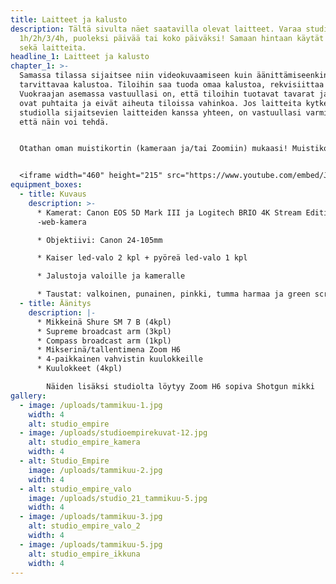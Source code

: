 ```yaml
---
title: Laitteet ja kalusto
description: Tältä sivulta näet saatavilla olevat laitteet. Varaa studio
  1h/2h/3/4h, puoleksi päivää tai koko päiväksi! Samaan hintaan käytät tiloja
  sekä laitteita.
headline_1: Laitteet ja kalusto
chapter_1: >-
  Samassa tilassa sijaitsee niin videokuvaamiseen kuin äänittämiseenkin
  tarvittavaa kalustoa. Tiloihin saa tuoda omaa kalustoa, rekvisiittaa yms.
  Vuokraajan asemassa vastuullasi on, että tiloihin tuotavat tavarat ja laitteet
  ovat puhtaita ja eivät aiheuta tiloissa vahinkoa. Jos laitteita kytketään
  studiolla sijaitsevien laitteiden kanssa yhteen, on vastuullasi varmistaa,
  että näin voi tehdä.


  Otathan oman muistikortin (kameraan ja/tai Zoomiin) mukaasi! Muistikortin tulisi olla normaalikokoinen SD-kortti, nopeusluokaltaan Class 10.​ Crazy Townin tiloissa on keittiö ja WC, joiden käyttö kuuluu vuokrahintaan. Käytössäsi keittiössä on kahvinkeitin, vedenkeitin, mikro sekä astioita ja aterimia.


  <iframe width="460" height="215" src="https://www.youtube.com/embed/JjaPkgnzdeE" frameborder="0" allow="accelerometer; autoplay; clipboard-write; encrypted-media; gyroscope; picture-in-picture" allowfullscreen></iframe>
equipment_boxes:
  - title: Kuvaus
    description: >-
      * Kamerat: Canon EOS 5D Mark III ja Logitech BRIO 4K Stream Edition
      -web-kamera

      * Objektiivi: Canon 24-105mm

      * Kaiser led-valo 2 kpl + pyöreä led-valo 1 kpl

      * Jalustoja valoille ja kameralle

      * Taustat: valkoinen, punainen, pinkki, tumma harmaa ja green screen
  - title: Äänitys
    description: |-
      * Mikkeinä Shure SM 7 B (4kpl)
      * Supreme broadcast arm (3kpl)
      * Compass broadcast arm (1kpl)
      * Mikserinä/tallentimena Zoom H6
      * 4-paikkainen vahvistin kuulokkeille
      * Kuulokkeet (4kpl)

        Näiden lisäksi studiolta löytyy Zoom H6 sopiva Shotgun mikki
gallery:
  - image: /uploads/tammikuu-1.jpg
    width: 4
    alt: studio_empire
  - image: /uploads/studioempirekuvat-12.jpg
    alt: studio_empire_kamera
    width: 4
  - alt: Studio_Empire
    image: /uploads/tammikuu-2.jpg
    width: 4
  - alt: studio_empire_valo
    image: /uploads/studio_21_tammikuu-5.jpg
    width: 4
  - image: /uploads/tammikuu-3.jpg
    alt: studio_empire_valo_2
    width: 4
  - image: /uploads/tammikuu-5.jpg
    alt: studio_empire_ikkuna
    width: 4
---
```

